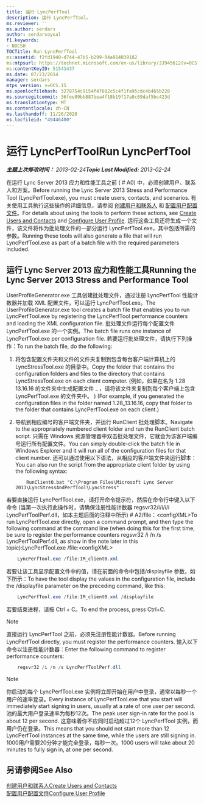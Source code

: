 ```yaml
---
title: 运行 LyncPerfTool
description: 运行 LyncPerfTool。
ms.reviewer: ''
ms.author: serdars
author: serdarsoysal
f1.keywords:
- NOCSH
TOCTitle: Run LyncPerfTool
ms:assetid: f2fd1940-d744-47b5-b299-04a914039182
ms:mtpsurl: https://technet.microsoft.com/en-us/library/JJ945612(v=OCS.15)
ms:contentKeyID: 51541437
ms.date: 07/23/2014
manager: serdars
mtps_version: v=OCS.15
ms.openlocfilehash: 3278754c9154f47602c5c4f1fa95cdc4b465b228
ms.sourcegitcommit: 36fee89bb887bea4f18b19f17a8c69daf5bc423d
ms.translationtype: MT
ms.contentlocale: zh-CN
ms.lasthandoff: 11/26/2020
ms.locfileid: "49446400"
---
```

# <a name="run-lyncperftool"></a><span data-ttu-id="28630-103">运行 LyncPerfTool</span><span class="sxs-lookup"><span data-stu-id="28630-103">Run LyncPerfTool</span></span>

<div data-xmlns="http://www.w3.org/1999/xhtml">

<div class="topic" data-xmlns="http://www.w3.org/1999/xhtml" data-msxsl="urn:schemas-microsoft-com:xslt" data-cs="https://msdn.microsoft.com/">

<div data-asp="https://msdn2.microsoft.com/asp">



</div>

<div id="mainSection">

<div id="mainBody"><span data-ttu-id="28630-104">

<span> </span></span><span class="sxs-lookup"><span data-stu-id="28630-104">

<span> </span></span></span>

<span data-ttu-id="28630-105">_**主题上次修改时间：** 2013-02-24_</span><span class="sxs-lookup"><span data-stu-id="28630-105">_**Topic Last Modified:** 2013-02-24_</span></span>

<span data-ttu-id="28630-106">在运行 Lync Server 2013 应力和性能工具之前 ( # A0) 中，必须创建用户、联系人和方案。</span><span class="sxs-lookup"><span data-stu-id="28630-106">Before running the Lync Server 2013 Stress and Performance Tool (LyncPerfTool.exe), you must create users, contacts, and scenarios.</span></span> <span data-ttu-id="28630-107">有关使用工具执行这些操作的详细信息，请参阅 [创建用户和联系人](create-users-and-contacts.md) 和 [配置用户配置文件](configure-user-profile.md)。</span><span class="sxs-lookup"><span data-stu-id="28630-107">For details about using the tools to perform these actions, see [Create Users and Contacts](create-users-and-contacts.md) and [Configure User Profile](configure-user-profile.md).</span></span> <span data-ttu-id="28630-108">运行这些工具还将生成一个文件，该文件将作为批处理文件的一部分运行 LyncPerfTool.exe，其中包括所需的参数。</span><span class="sxs-lookup"><span data-stu-id="28630-108">Running these tools will also generate a file that will run LyncPerfTool.exe as part of a batch file with the required parameters included.</span></span>

<div>

## <a name="running-the-lync-server-2013-stress-and-performance-tool"></a><span data-ttu-id="28630-109">运行 Lync Server 2013 应力和性能工具</span><span class="sxs-lookup"><span data-stu-id="28630-109">Running the Lync Server 2013 Stress and Performance Tool</span></span>

<span data-ttu-id="28630-110">UserProfileGenerator.exe 工具创建批处理文件，通过注册 LyncPerfTool 性能计数器并加载 XML 配置文件，可以运行 LyncPerfTool.exe。</span><span class="sxs-lookup"><span data-stu-id="28630-110">The UserProfileGenerator.exe tool creates a batch file that enables you to run LyncPerfTool.exe by registering the LyncPerfTool performance counters and loading the XML configuration file.</span></span> <span data-ttu-id="28630-111">批处理文件运行每个配置文件 LyncPerfTool.exe 的一个实例。</span><span class="sxs-lookup"><span data-stu-id="28630-111">The batch file runs one instance of LyncPerfTool.exe per configuration file.</span></span> <span data-ttu-id="28630-112">若要运行批处理文件，请执行下列操作：</span><span class="sxs-lookup"><span data-stu-id="28630-112">To run the batch file, do the following:</span></span>

1.  <span data-ttu-id="28630-113">将包含配置文件夹和文件的文件夹复制到包含每台客户端计算机上的 LyncStressTool.exe 的目录中。</span><span class="sxs-lookup"><span data-stu-id="28630-113">Copy the folder that contains the configuration folders and files to the directory that contains LyncStressTool.exe on each client computer.</span></span> <span data-ttu-id="28630-114"> (例如，如果在名为 1.28 13.16.16 的文件夹中生成配置文件 \_ ，请将该文件夹复制到每个客户端上包含 LyncPerfTool.exe 的文件夹中。 ) </span><span class="sxs-lookup"><span data-stu-id="28630-114">(For example, if you generated the configuration files in the folder named 1.28\_13.16.16, copy that folder to the folder that contains LyncPerfTool.exe on each client.)</span></span>

2.  <span data-ttu-id="28630-115">导航到相应编号的客户端文件夹，并运行 RunClient 批处理脚本。</span><span class="sxs-lookup"><span data-stu-id="28630-115">Navigate to the appropriately numbered client folder and run the RunClient batch script.</span></span> <span data-ttu-id="28630-116">只需在 Windows 资源管理器中双击批处理文件，它就会为该客户端编号运行所有配置文件。</span><span class="sxs-lookup"><span data-stu-id="28630-116">You can simply double-click the batch file in Windows Explorer and it will run all of the configuration files for that client number.</span></span> <span data-ttu-id="28630-117">还可以通过使用以下语法，从相应的客户端文件夹运行脚本：</span><span class="sxs-lookup"><span data-stu-id="28630-117">You can also run the script from the appropriate client folder by using the following syntax:</span></span>

    ```Batch
        RunClient0.bat "C:\Program Files\Microsoft Lync Server 2013\LyncStressAndPerfTool\LyncStress" 
    ```
<span data-ttu-id="28630-118">若要直接运行 LyncPerfTool.exe，请打开命令提示符，然后在命令行中键入以下命令 (当第一次执行此操作时，请确保注册性能计数器 regsvr32/i/i/i/i LyncPerfToolPerf.dll，如本主题后面的注释中所示) # A2/file：\<configXML\></span><span class="sxs-lookup"><span data-stu-id="28630-118">To run LyncPerfTool.exe directly, open a command prompt, and then type the following command at the command line (when doing this for the first time, be sure to register the performance counters regsvr32 /i /n /s LyncPerfToolPerf.dll, as show in the note later in this topic):LyncPerfTool.exe /file:\<configXML\></span></span>
```Powershell
    LyncPerfTool.exe /file:IM_client0.xml
```
<span data-ttu-id="28630-119">若要让该工具显示配置文件中的值，请在前面的命令中包括/displayfile 参数，如下所示：</span><span class="sxs-lookup"><span data-stu-id="28630-119">To have the tool display the values in the configuration file, include the /displayfile parameter on the preceding command, like this:</span></span>
```Powershell
    LyncPerfTool.exe /file:IM_client0.xml /displayfile
```
<span data-ttu-id="28630-120">若要结束进程，请按 Ctrl + C。</span><span class="sxs-lookup"><span data-stu-id="28630-120">To end the process, press Ctrl+C.</span></span>

<div>


> [!NOTE]  
> <span data-ttu-id="28630-121">直接运行 LyncPerfTool 之前，必须先注册性能计数器。</span><span class="sxs-lookup"><span data-stu-id="28630-121">Before running LyncPerfTool directly, you must register the performance counters.</span></span> <span data-ttu-id="28630-122">输入以下命令以注册性能计数器：</span><span class="sxs-lookup"><span data-stu-id="28630-122">Enter the following command to register performance counters:</span></span>



</div>

```Powershell
    regsvr32 /i /n /s LyncPerfToolPerf.dll
```
<div>


> [!NOTE]  
> <span data-ttu-id="28630-123">你启动的每个 LyncPerfTool.exe 实例将立即开始在用户中登录，通常以每秒一个用户的速率登录。</span><span class="sxs-lookup"><span data-stu-id="28630-123">Every instance of LyncPerfTool.exe that you start will immediately start signing in users, usually at a rate of one user per second.</span></span> <span data-ttu-id="28630-124">池的最大用户登录速率为每秒12次。</span><span class="sxs-lookup"><span data-stu-id="28630-124">The peak user sign-in rate for the pool is about 12 per second.</span></span> <span data-ttu-id="28630-125">这意味着你不应同时启动超过12个 LyncPerfTool 实例，而用户仍在登录。</span><span class="sxs-lookup"><span data-stu-id="28630-125">This means that you should not start more than 12 LyncPerfTool instances at the same time, while the users are still signing in.</span></span> <span data-ttu-id="28630-126">1000用户需要20分钟才能完全登录，每秒一次。</span><span class="sxs-lookup"><span data-stu-id="28630-126">1000 users will take about 20 minutes to fully sign in, at one per second.</span></span>



</div>

</div>

<div>

## <a name="see-also"></a><span data-ttu-id="28630-127">另请参阅</span><span class="sxs-lookup"><span data-stu-id="28630-127">See Also</span></span>


[<span data-ttu-id="28630-128">创建用户和联系人</span><span class="sxs-lookup"><span data-stu-id="28630-128">Create Users and Contacts</span></span>](create-users-and-contacts.md)  
[<span data-ttu-id="28630-129">配置用户配置文件</span><span class="sxs-lookup"><span data-stu-id="28630-129">Configure User Profile</span></span>](configure-user-profile.md)  
  

<span data-ttu-id="28630-130"></div>

</div>

<span> </span>

</div>

</div>

</span><span class="sxs-lookup"><span data-stu-id="28630-130"></div>

</div>

<span> </span>

</div>

</div>

</span></span></div>

